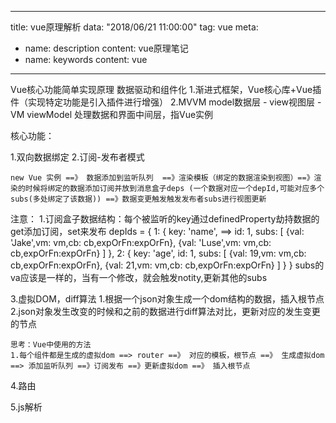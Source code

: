 
---
title: vue原理解析
data: "2018/06/21 11:00:00"
tag: vue
meta: 
- name: description
  content: vue原理笔记
- name: keywords
  content: vue
--- 


Vue核心功能简单实现原理 数据驱动和组件化
1.渐进式框架，Vue核心库+Vue插件（实现特定功能是引入插件进行增强）
2.MVVM  model数据层 - view视图层 - VM viewModel 处理数据和界面中间层，指Vue实例

核心功能：

1.双向数据绑定
2.订阅-发布者模式
	
	new Vue 实例 ==》 数据添加到监听队列  ==》渲染模板（绑定的数据渲染到视图）==》渲染的时候将绑定的数据添加订阅并放到消息盒子deps (一个数据对应一个depId,可能对应多个subs(多处绑定了该数据)) ==》数据变更触发触发发布者subs进行视图更新 

注意： 1.订阅盒子数据结构：每个被监听的key通过definedProperty劫持数据的get添加订阅，set来发布
	depIds = {
	1: {
		key: 'name', ==> 
		id: 1,
		subs: [
			 {val: 'Jake',vm: vm,cb: cb,expOrFn:expOrFn},
			 {val: 'Luse',vm: vm,cb: cb,expOrFn:expOrFn}
		]
	},
	2: {
		key: 'age',
		id: 1,
		subs: [
			{val: 19,vm: vm,cb: cb,expOrFn:expOrFn},
			{val: 21,vm: vm,cb: cb,expOrFn:expOrFn}
		]
	}
}
subs的va应该是一样的，当有一个修改，就会触发notity,更新其他的subs

3.虚拟DOM，diff算法
	1.根据一个json对象生成一个dom结构的数据，插入根节点
	2.json对象发生改变的时候和之前的数据进行diff算法对比，更新对应的发生变更的节点
	
	思考：Vue中使用的方法
	1.每个组件都是生成的虚拟dom ==> router ==》 对应的模板，根节点 ==》 生成虚拟dom ==> 添加监听队列 ==》订阅发布 ==》更新虚拟dom ==》 插入根节点 
	
4.路由

5.js解析

